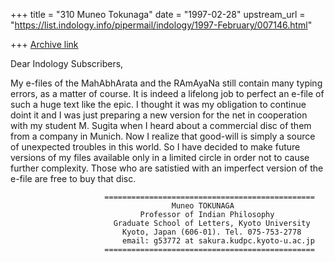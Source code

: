 +++
title = "310 Muneo Tokunaga"
date = "1997-02-28"
upstream_url = "https://list.indology.info/pipermail/indology/1997-February/007146.html"

+++
[Archive link](https://list.indology.info/pipermail/indology/1997-February/007146.html)


Dear Indology Subscribers,

  My e-files of the MahAbhArata and the RAmAyaNa still contain 
many typing errors, as a matter of course.  It is indeed a lifelong job 
to perfect an e-file of such a huge text like the epic. I thought 
it was my obligation to continue doint it and I was just preparing 
a new version for the net in cooperation with my student M. Sugita 
when I heard about a commercial disc of them from a company 
in Munich. Now I realize that good-will is simply a source of unexpected 
troubles in this world. So I have decided to make future versions of 
my files available only in a limited circle in order not to cause further
complexity. Those who are satistied with an imperfect version of 
the e-file are free to buy that disc.

                         ===============================================
                                        Muneo TOKUNAGA 
                                 Professor of Indian Philosophy 
                           Graduate School of Letters, Kyoto University
                             Kyoto, Japan (606-01). Tel. 075-753-2778
                             email: g53772 at sakura.kudpc.kyoto-u.ac.jp
                         ===============================================     




























